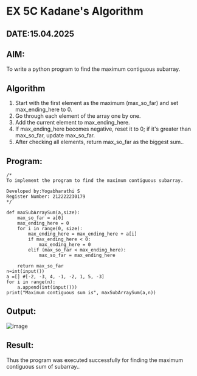 # EX 5C Kadane's Algorithm
## DATE:15.04.2025
## AIM:
To write a python program to find the maximum contiguous subarray.
## Algorithm
1. Start with the first element as the maximum (max_so_far) and set max_ending_here to 0.
2. Go through each element of the array one by one.
3. Add the current element to max_ending_here.
4. If max_ending_here becomes negative, reset it to 0; if it's greater than max_so_far, update max_so_far.
5. After checking all elements, return max_so_far as the biggest sum..   

## Program:
```
/*
To implement the program to find the maximum contiguous subarray.

Developed by:Yogabharathi S 
Register Number: 212222230179
*/
```
```
def maxSubArraySum(a,size):
    max_so_far = a[0]
    max_ending_here = 0
    for i in range(0, size):
        max_ending_here = max_ending_here + a[i]
        if max_ending_here < 0:
            max_ending_here = 0
        elif (max_so_far < max_ending_here):
            max_so_far = max_ending_here
              
    return max_so_far
n=int(input())  
a =[] #[-2, -3, 4, -1, -2, 1, 5, -3]
for i in range(n):
    a.append(int(input()))
print("Maximum contiguous sum is", maxSubArraySum(a,n))
```
## Output:
![image](https://github.com/user-attachments/assets/5eb49e77-c9a9-4b15-a9b2-ae67b948ab3c)

## Result:
Thus the program was executed successfully for finding the maximum contiguous sum of subarray..
